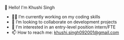 👋 Hello! I'm Khushi Singh

- 👩‍💻 I’m currently working on my coding skills
- 🤝 I’m looking to collaborate on development projects
- 👀 I'm interested in an entry-level position intern/FTE
- 📫 How to reach me: khushi.singh092001@gmail.com



